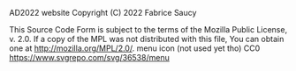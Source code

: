 AD2022 website
    Copyright (C) 2022  Fabrice Saucy

  This Source Code Form is subject to the terms of the Mozilla Public
  License, v. 2.0. If a copy of the MPL was not distributed with this
  file, You can obtain one at http://mozilla.org/MPL/2.0/.
menu icon (not used yet tho)
	CC0
	https://www.svgrepo.com/svg/36538/menu

